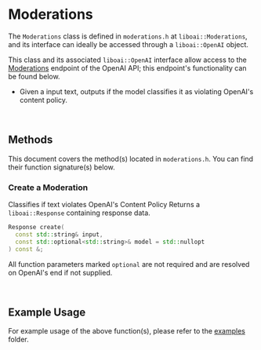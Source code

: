 <h1>Moderations</h1>
<p>The <code>Moderations</code> class is defined in <code>moderations.h</code> at <code>liboai::Moderations</code>, and its interface can ideally be accessed through a <code>liboai::OpenAI</code> object.

This class and its associated <code>liboai::OpenAI</code> interface allow access to the <a href="https://beta.openai.com/docs/api-reference/moderations">Moderations</a> endpoint of the OpenAI API; this endpoint's functionality can be found below.</p>
- Given a input text, outputs if the model classifies it as violating OpenAI's content policy.

<br>
<h2>Methods</h2>
<p>This document covers the method(s) located in <code>moderations.h</code>. You can find their function signature(s) below.</p>

<h3>Create a Moderation</h3>
<p>Classifies if text violates OpenAI's Content Policy Returns a <code>liboai::Response</code> containing response data.</p>

```cpp
Response create(
  const std::string& input,
  const std::optional<std::string>& model = std::nullopt
) const &;
```

<p>All function parameters marked <code>optional</code> are not required and are resolved on OpenAI's end if not supplied.</p>

<br>
<h2>Example Usage</h2>
<p>For example usage of the above function(s), please refer to the <a href="/examples">examples</a> folder.
